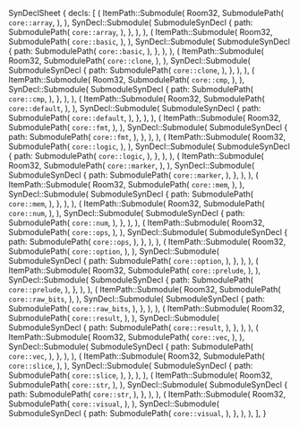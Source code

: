 SynDeclSheet {
    decls: [
        (
            ItemPath::Submodule(
                Room32,
                SubmodulePath(
                    `core::array`,
                ),
            ),
            SynDecl::Submodule(
                SubmoduleSynDecl {
                    path: SubmodulePath(
                        `core::array`,
                    ),
                },
            ),
        ),
        (
            ItemPath::Submodule(
                Room32,
                SubmodulePath(
                    `core::basic`,
                ),
            ),
            SynDecl::Submodule(
                SubmoduleSynDecl {
                    path: SubmodulePath(
                        `core::basic`,
                    ),
                },
            ),
        ),
        (
            ItemPath::Submodule(
                Room32,
                SubmodulePath(
                    `core::clone`,
                ),
            ),
            SynDecl::Submodule(
                SubmoduleSynDecl {
                    path: SubmodulePath(
                        `core::clone`,
                    ),
                },
            ),
        ),
        (
            ItemPath::Submodule(
                Room32,
                SubmodulePath(
                    `core::cmp`,
                ),
            ),
            SynDecl::Submodule(
                SubmoduleSynDecl {
                    path: SubmodulePath(
                        `core::cmp`,
                    ),
                },
            ),
        ),
        (
            ItemPath::Submodule(
                Room32,
                SubmodulePath(
                    `core::default`,
                ),
            ),
            SynDecl::Submodule(
                SubmoduleSynDecl {
                    path: SubmodulePath(
                        `core::default`,
                    ),
                },
            ),
        ),
        (
            ItemPath::Submodule(
                Room32,
                SubmodulePath(
                    `core::fmt`,
                ),
            ),
            SynDecl::Submodule(
                SubmoduleSynDecl {
                    path: SubmodulePath(
                        `core::fmt`,
                    ),
                },
            ),
        ),
        (
            ItemPath::Submodule(
                Room32,
                SubmodulePath(
                    `core::logic`,
                ),
            ),
            SynDecl::Submodule(
                SubmoduleSynDecl {
                    path: SubmodulePath(
                        `core::logic`,
                    ),
                },
            ),
        ),
        (
            ItemPath::Submodule(
                Room32,
                SubmodulePath(
                    `core::marker`,
                ),
            ),
            SynDecl::Submodule(
                SubmoduleSynDecl {
                    path: SubmodulePath(
                        `core::marker`,
                    ),
                },
            ),
        ),
        (
            ItemPath::Submodule(
                Room32,
                SubmodulePath(
                    `core::mem`,
                ),
            ),
            SynDecl::Submodule(
                SubmoduleSynDecl {
                    path: SubmodulePath(
                        `core::mem`,
                    ),
                },
            ),
        ),
        (
            ItemPath::Submodule(
                Room32,
                SubmodulePath(
                    `core::num`,
                ),
            ),
            SynDecl::Submodule(
                SubmoduleSynDecl {
                    path: SubmodulePath(
                        `core::num`,
                    ),
                },
            ),
        ),
        (
            ItemPath::Submodule(
                Room32,
                SubmodulePath(
                    `core::ops`,
                ),
            ),
            SynDecl::Submodule(
                SubmoduleSynDecl {
                    path: SubmodulePath(
                        `core::ops`,
                    ),
                },
            ),
        ),
        (
            ItemPath::Submodule(
                Room32,
                SubmodulePath(
                    `core::option`,
                ),
            ),
            SynDecl::Submodule(
                SubmoduleSynDecl {
                    path: SubmodulePath(
                        `core::option`,
                    ),
                },
            ),
        ),
        (
            ItemPath::Submodule(
                Room32,
                SubmodulePath(
                    `core::prelude`,
                ),
            ),
            SynDecl::Submodule(
                SubmoduleSynDecl {
                    path: SubmodulePath(
                        `core::prelude`,
                    ),
                },
            ),
        ),
        (
            ItemPath::Submodule(
                Room32,
                SubmodulePath(
                    `core::raw_bits`,
                ),
            ),
            SynDecl::Submodule(
                SubmoduleSynDecl {
                    path: SubmodulePath(
                        `core::raw_bits`,
                    ),
                },
            ),
        ),
        (
            ItemPath::Submodule(
                Room32,
                SubmodulePath(
                    `core::result`,
                ),
            ),
            SynDecl::Submodule(
                SubmoduleSynDecl {
                    path: SubmodulePath(
                        `core::result`,
                    ),
                },
            ),
        ),
        (
            ItemPath::Submodule(
                Room32,
                SubmodulePath(
                    `core::vec`,
                ),
            ),
            SynDecl::Submodule(
                SubmoduleSynDecl {
                    path: SubmodulePath(
                        `core::vec`,
                    ),
                },
            ),
        ),
        (
            ItemPath::Submodule(
                Room32,
                SubmodulePath(
                    `core::slice`,
                ),
            ),
            SynDecl::Submodule(
                SubmoduleSynDecl {
                    path: SubmodulePath(
                        `core::slice`,
                    ),
                },
            ),
        ),
        (
            ItemPath::Submodule(
                Room32,
                SubmodulePath(
                    `core::str`,
                ),
            ),
            SynDecl::Submodule(
                SubmoduleSynDecl {
                    path: SubmodulePath(
                        `core::str`,
                    ),
                },
            ),
        ),
        (
            ItemPath::Submodule(
                Room32,
                SubmodulePath(
                    `core::visual`,
                ),
            ),
            SynDecl::Submodule(
                SubmoduleSynDecl {
                    path: SubmodulePath(
                        `core::visual`,
                    ),
                },
            ),
        ),
    ],
}
